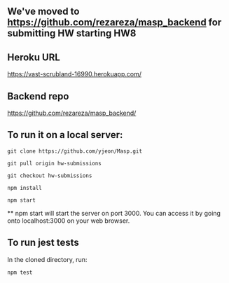 ## We've moved to https://github.com/rezareza/masp_backend for submitting HW starting HW8

## Heroku URL
  https://vast-scrubland-16990.herokuapp.com/

## Backend repo
  https://github.com/rezareza/masp_backend/

## To run it on a local server:
  `git clone https://github.com/yjeon/Masp.git`

  `git pull origin hw-submissions`
  
  `git checkout hw-submissions`

  `npm install`

  `npm start`

  ** npm start will start the server on port 3000. You can access it by going onto localhost:3000 on your web browser.
  
## To run jest tests
  In the cloned directory, run:
  
  `npm test`
